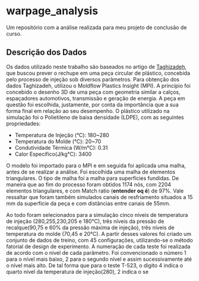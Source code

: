 # warpage_analysis
Um repositório com a análise realizada para meu projeto de conclusão de curso. 

## Descrição dos Dados
Os dados utilizado neste trabalho são baseados no artigo de [Taghizadeh](http://jps.shirazu.ac.ir/article_1744_b7eb8ed50d88a80fe3a7ade4b30059fb.pdf), que buscou prever o rechupe em uma peça circular de plástico, concebida pelo processo de injeção sob diversos parâmetros. Para obtenção dos dados Taghizadeh, utilizou o Moldflow Plastics Insight (MPI).
A princípio foi concebido o desenho 3D de uma peça com geometria similar a calços, espaçadores automotivos, transmissão e geração de energia. A peça em questão foi escolhida, justamente, por conta da importância que a sua forma final em relação ao seu desempenho. O plástico utilizado na simulação foi o Polietileno de baixa densidade (LDPE), com as seguintes propriedades:

* Temperatura de Injeção (°C): 180~280
* Temperatura do Molde (°C): 20~70
* Condutividade Térmica (W/m°C): 0.31
* Calor Específico(J/kg°C): 3400

O modelo foi importado para o MPI e em seguida foi aplicada uma malha, antes de se realizar a análise. Foi escolhida uma malha de elementos triangulares. O tipo de malha foi a malha para superfícies fundidas. De maneira que ao fim do processo foram obtidos 1174 nós, com 2204 elementos triangulares, e com Match ratio (**entender oq é**) de 97%. 
Vale ressaltar que foram também simulados canais de resfriamento situados a 15 mm da superfície da peça e com distâncias entre canais de 55mm.

Ao todo foram selecionados para a simulação cinco níveis de temperatura de injeção (280,255,230,205 e 180°C), três níveis da pressão de recalque(90,75 e 60% da pressão máxima de injeção), três níveis de  temperatura do molde (70,45 e 20°C). A partir desses valores foi criado um conjunto de dados de treino, com 45 configurações, utilizando-se o método fatorial de design de experimento. A numeração de cada teste foi realizada de acordo com o nível de cada parâmetro. Foi convencionado o  número 1 para o nível mais baixo, 2 para o segundo nível e assim sucessivamente até o nível mais alto. De tal forma que para o teste T-523, o digito 4 indica o quarto nível da temperatura de injeção(280), 2 indica o se
<!--stackedit_data:
eyJoaXN0b3J5IjpbLTMxNDY4OTg0MiwyMDM4OTQ5NDI0LC02MT
k5OTI0MiwxNDk4MTUyNjE0LC0xNTMxNjMyODUxXX0=
-->